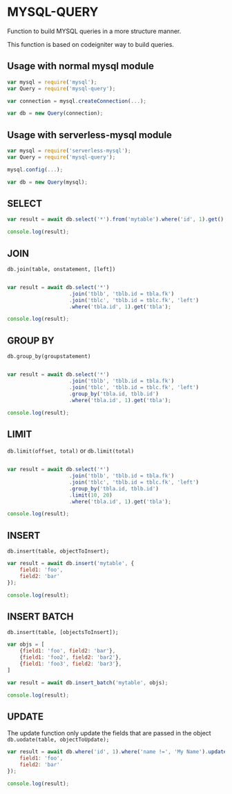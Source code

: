 # MYSQL-QUERY

Function to build MYSQL queries in a more structure manner.

This function is based on codeigniter way to build queries.


## Usage with normal mysql module

```javascript
var mysql = require('mysql'); 
var Query = require('mysql-query');

var connection = mysql.createConnection(...);

var db = new Query(connection);
```

## Usage with serverless-mysql module

```javascript
var mysql = require('serverless-mysql'); 
var Query = require('mysql-query');

mysql.config(...);

var db = new Query(mysql);
```


## SELECT

```javascript
var result = await db.select('*').from('mytable').where('id', 1).get();

console.log(result);
```

## JOIN

`db.join(table, onstatement, [left])`

```javascript

var result = await db.select('*')
                    .join('tblb', 'tblb.id = tbla.fk')
                    .join('tblc', 'tblb.id = tblc.fk', 'left')
                    .where('tbla.id', 1).get('tbla');

console.log(result);
```

## GROUP BY

`db.group_by(groupstatement)`

```javascript

var result = await db.select('*')
                    .join('tblb', 'tblb.id = tbla.fk')
                    .join('tblc', 'tblb.id = tblc.fk', 'left')
                    .group_by('tbla.id, tblb.id')
                    .where('tbla.id', 1).get('tbla');

console.log(result);
```

## LIMIT

`db.limit(offset, total)` or `db.limit(total)`

```javascript

var result = await db.select('*')
                    .join('tblb', 'tblb.id = tbla.fk')
                    .join('tblc', 'tblb.id = tblc.fk', 'left')
                    .group_by('tbla.id, tblb.id')
                    .limit(10, 20)
                    .where('tbla.id', 1).get('tbla');

console.log(result);
```

## INSERT

`db.insert(table, objectToInsert);`

```javascript
var result = await db.insert('mytable', {
    field1: 'foo',
    field2: 'bar'
});

console.log(result);
```

## INSERT BATCH

`db.insert(table, [objectsToInsert]);`

```javascript
var objs = [
    {field1: 'foo', field2: 'bar'},
    {field1: 'foo2', field2: 'bar2'},
    {field1: 'foo3', field2: 'bar3'},
]

var result = await db.insert_batch('mytable', objs);

console.log(result);
```

## UPDATE
The update function only update the fields that are passed in the object
`db.uodate(table, objectToUpdate);`

```javascript
var result = await db.where('id', 1).where('name !=', 'My Name').update('mytable', {
    field1: 'foo',
    field2: 'bar'
});

console.log(result);
```


